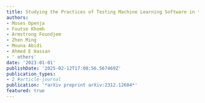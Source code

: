 ```yaml
---
title: Studying the Practices of Testing Machine Learning Software in the Wild
authors:
- Moses Openja
- Foutse Khomh
- Armstrong Foundjem
- Zhen Ming
- Mouna Abidi
- Ahmed E Hassan
- ' others'
date: '2023-01-01'
publishDate: '2025-02-12T17:08:56.567469Z'
publication_types:
- 2 #article-journal
publication: '*arXiv preprint arXiv:2312.12604*'
featured: true
---
```

